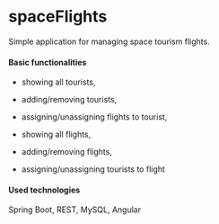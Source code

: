 # spaceFlights

Simple application for managing space tourism flights.

#### Basic functionalities
* showing all tourists,
* adding/removing tourists,
* assigning/unassigning flights to tourist,

* showing all flights,
* adding/removing flights,
* assigning/unassigning tourists to flight

#### Used technologies
Spring Boot, REST, MySQL, Angular
